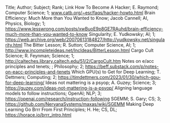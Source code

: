 Title; Author; Subject; Rank; Link
How To Become A Hacker; E. Raymond; Computer Science; 1; www.catb.org/~esr/faqs/hacker-howto.html
Brain Efficiency: Much More than You Wanted to Know; Jacob Cannell; AI, Physics, Biology; 1; https://www.lesswrong.com/posts/xwBuoE9p8GE7RAuhd/brain-efficiency-much-more-than-you-wanted-to-know
Singularity; E. Yudkowsky; AI; 1; https://web.archive.org/web/20070613184827/http://yudkowsky.net/singularity.html
The Bitter Lesson; R. Sutton; Computer Science, AI; 1; http://www.incompleteideas.net/IncIdeas/BitterLesson.html
Cargo Cult Science; R. Feynman; Science; 1; http://calteches.library.caltech.edu/51/2/CargoCult.htm
Notes on e/acc principles and tenets; ; Philosophy; 2; https://beff.substack.com/p/notes-on-eacc-principles-and-tenets
Which GPU(s) to Get for Deep Learning; T. Dettmers; Computing; 2; https://timdettmers.com/2023/01/30/which-gpu-for-deep-learning/
Ideas not mattering is a psyop; A. Guzey; Science; 3; https://guzey.com/ideas-not-mattering-is-a-psyop/
Aligning language models to follow instructions; OpenAI; NLP; 3; https://openai.com/research/instruction-following
SGEMM; S. Gary; CS; 3; https://github.com/NervanaSystems/maxas/wiki/SGEMM
Making Deep Learning Go Brrr From First Principles; H. He; CS, DL; https://horace.io/brrr_intro.html
